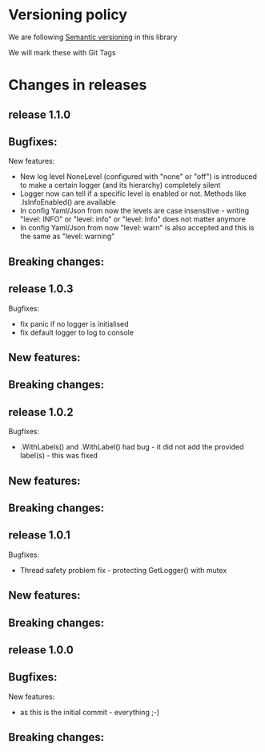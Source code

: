 # Versioning policy

We are following [Semantic versioning](https://semver.org/) in this library

We will mark these with Git Tags

# Changes in releases

## release 1.1.0

Bugfixes:  
-

New features:  
 * New log level NoneLevel (configured with "none" or "off") is introduced to make a certain logger (and its hierarchy) completely silent
 * Logger now can tell if a specific level is enabled or not. Methods like .IsInfoEnabled() are available
 * In config Yaml/Json from now the levels are case insensitive - writing "level: INFO" or "level: info" or "level: Info" does not matter anymore
 * In config Yaml/Json from now "level: warn" is also accepted and this is the same as "level: warning"

Breaking changes:  
-


## release 1.0.3

Bugfixes:
 * fix panic if no logger is initialised
 * fix default logger to log to console

New features:  
-

Breaking changes:  
-

## release 1.0.2

Bugfixes:
 * .WithLabels() and .WithLabel() had bug - it did not add the provided label(s) - this was fixed

New features:  
-

Breaking changes:  
-

## release 1.0.1

Bugfixes:
 * Thread safety problem fix - protecting GetLogger() with mutex

New features:  
- 

Breaking changes:  
-

## release 1.0.0

Bugfixes:  
-

New features:
 * as this is the initial commit - everything ;-)

Breaking changes:  
-
